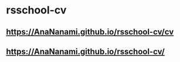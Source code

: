 # rsschool-cv

## https://AnaNanami.github.io/rsschool-cv/cv
## https://AnaNanami.github.io/rsschool-cv/
